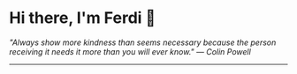 <h1>Hi there, I'm Ferdi 👋</h1>

<p><em>
  "Always show more kindness than seems necessary because the person receiving it needs it more than you will ever know." — Colin Powell
</em></p>

---
